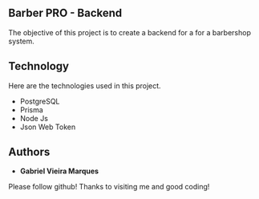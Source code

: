 ## Barber PRO - Backend
The objective of this project is to create a backend for a for a barbershop system.

## Technology 

Here are the technologies used in this project.

* PostgreSQL
* Prisma
* Node Js
* Json Web Token

## Authors

* **Gabriel Vieira Marques** 

Please follow github!
Thanks to visiting me and good coding!
